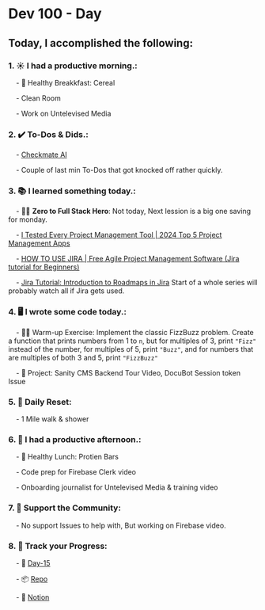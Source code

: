 # Dev 100 - Day #

## Today, I accomplished the following:

### 1. ☀️ **I had a productive morning.**:

    - 🍳 Healthy Breakkfast: Cereal

    - Clean Room

    - Work on Untelevised Media

### 2. ✔️ **To-Dos & Dids.**:

    - [Checkmate AI](https://checkmate-ai.vercel.app/)

    - Couple of last min To-Dos that got knocked off rather quickly.

### 3. 📚 **I learned something today.**:

    - 🦸‍♂️ **Zero to Full Stack Hero**: Not today, Next lession is a big one saving for monday.

    - [I Tested Every Project Management Tool | 2024 Top 5 Project Management Apps](https://www.youtube.com/watch?v=Hr5oMXw_zW8)

    - [HOW TO USE JIRA | Free Agile Project Management Software (Jira tutorial for Beginners)](https://www.youtube.com/watch?v=GWxMTvRGIpc)

    - [Jira Tutorial: Introduction to Roadmaps in Jira](https://www.youtube.com/watch?v=nOa6MS6qrBs&list=PLzj7TwUeMQ3giianRTFAGnTIFf3oAbF5e) Start of a whole series will probably watch all if Jira gets used.

### 4. 🖥️ **I wrote some code today.**:

    - 🏋️‍♂️ Warm-up Exercise: Implement the classic FizzBuzz problem. Create a function that prints numbers from 1 to `n`, but for multiples of 3, print `"Fizz"` instead of the number, for multiples of 5, print `"Buzz"`, and for numbers that are multiples of both 3 and 5, print `"FizzBuzz"`

    - 🦺 Project: Sanity CMS Backend Tour Video, DocuBot Session token Issue

### 5. 🏃 **Daily Reset**:

    - 1 Mile walk & shower

### 6. 🌈 **I had a productive afternoon.**:

    - 🍱 Healthy Lunch: Protien Bars

    - Code prep for Firebase Clerk video

    - Onboarding journalist for Untelevised Media & training video

### 7. 💪 **Support the Community**:

    - No support Issues to help with, But working on Firebase video.

### 8. 🔗 **Track your Progress**:

    - 🏫 [Day-15](https://www.skool.com/universityofcode/dev-100-day-15)

    - 📦️ [Repo](https://github.com/Digitl-Alchemyst/dev100/blob/main/Day-15/day15.md)

    - 📄 [Notion](https://liberating-galley-48d.notion.site/Dev100-Coding-Lifestyle-Challenge-a85ec9fba3ce41f3b29d581a1a85d92b?pvs=4)
